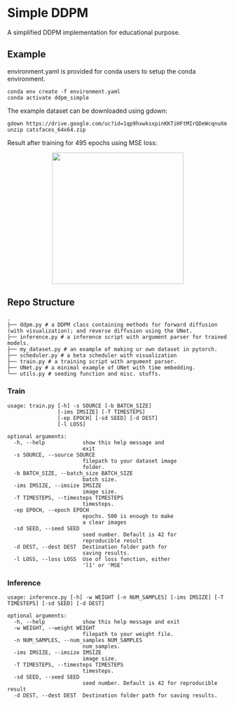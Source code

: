# Simple DDPM

A simplified DDPM implementation for educational purpose.

## Example

environment.yaml is provided for conda users to setup the conda environment.
```shell
conda env create -f environment.yaml
conda activate ddpm_simple
```

The example dataset can be downloaded using gdown:
```shell
gdown https://drive.google.com/uc?id=1qp9hxwksxpinKKTiHFtMIrQDeWcqnuXm
unzip catsfaces_64x64.zip
```

Result after training for 495 epochs using MSE loss:
<p align="center">
  <img width="300" height="300" src="https://user-images.githubusercontent.com/77888770/205251258-acb6659b-7e92-48a4-9b6f-2ff902353b3d.png">
</p>

## Repo Structure

```shell
.
├── ddpm.py # a DDPM class containing methods for forward diffusion (with visualization); and reverse diffusion using the UNet.
├── inference.py # a inference script with argument parser for trained models.
├── my_dataset.py # an example of making ur own dataset in pytorch.
├── scheduler.py # a beta scheduler with visualization
├── train.py # a training script with argument parser.
├── UNet.py # a minimal example of UNet with time embedding.
└── utils.py # seeding function and misc. stuffs.
```


### Train

```shell
usage: train.py [-h] -s SOURCE [-b BATCH_SIZE]
                [-ims IMSIZE] [-T TIMESTEPS]
                [-ep EPOCH] [-sd SEED] [-d DEST]        
                [-l LOSS]

optional arguments:
  -h, --help            show this help message and      
                        exit
  -s SOURCE, --source SOURCE
                        filepath to your dataset image  
                        folder.
  -b BATCH_SIZE, --batch_size BATCH_SIZE
                        batch size.
  -ims IMSIZE, --imsize IMSIZE
                        image size.
  -T TIMESTEPS, --timesteps TIMESTEPS
                        timesteps.
  -ep EPOCH, --epoch EPOCH
                        epochs. 500 is enough to make   
                        a clear images
  -sd SEED, --seed SEED
                        seed number. Default is 42 for
                        reproducible result
  -d DEST, --dest DEST  Destination folder path for
                        saving results.
  -l LOSS, --loss LOSS  Use of loss function, either
                        'l1' or 'MSE'
```


### Inference
```shell
usage: inference.py [-h] -w WEIGHT [-n NUM_SAMPLES] [-ims IMSIZE] [-T TIMESTEPS] [-sd SEED] [-d DEST]

optional arguments:
  -h, --help            show this help message and exit
  -w WEIGHT, --weight WEIGHT
                        filepath to your weight file.
  -n NUM_SAMPLES, --num_samples NUM_SAMPLES
                        num_samples.
  -ims IMSIZE, --imsize IMSIZE
                        image size.
  -T TIMESTEPS, --timesteps TIMESTEPS
                        timesteps.
  -sd SEED, --seed SEED
                        seed number. Default is 42 for reproducible result
  -d DEST, --dest DEST  Destination folder path for saving results.
```


